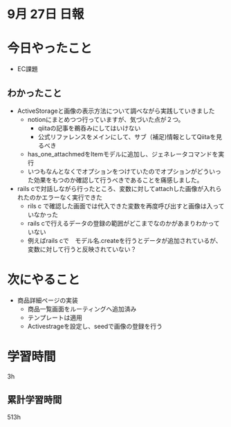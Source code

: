 #  9月 27日 日報

# 今日やったこと
* EC課題 
##  わかったこと
* ActiveStorageと画像の表示方法について調べながら実践していきました
  * notionにまとめつつ行っていますが、気づいた点が２つ。
    * qiitaの記事を鵜呑みにしてはいけない
    * 公式リファレンスをメインにして、サブ（補足)情報としてQiitaを見るべき
  * has_one_attachmedをItemモデルに追加し、ジェネレータコマンドを実行
  * いつもなんとなくでオプションをつけていたのでオプションがどういった効果をもつのか確認して行うべきであることを痛感しました。
* rails cで対話しながら行ったところ、変数に対してattachした画像が入れられたのかエラーなく実行できた
  * rils c で確認した画面では代入できた変数を再度呼び出すと画像は入っていなかった
  * rails cで行えるデータの登録の範囲がどこまでなのかがあまりわかっていない
  * 例えばrails cで　モデル名.createを行うとデータが追加されているが、変数に対して行うと反映されていない？

# 次にやること
* 商品詳細ページの実装
  * 商品一覧画面をルーティングへ追加済み
  * テンプレートは適用
  * Activestrageを設定し、seedで画像の登録を行う

#  学習時間
3h
##  累計学習時間
513h

